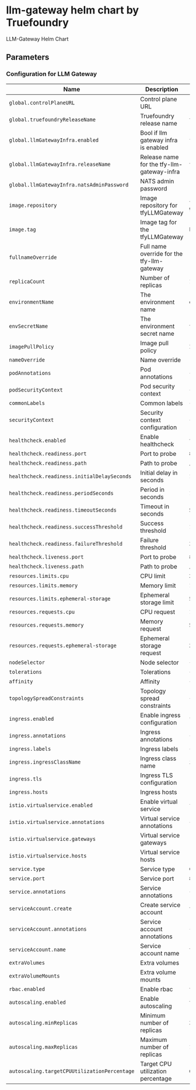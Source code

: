 # llm-gateway helm chart by Truefoundry
LLM-Gateway Helm Chart 

## Parameters

### Configuration for LLM Gateway

| Name                                         | Description                                | Value                                             |
| -------------------------------------------- | ------------------------------------------ | ------------------------------------------------- |
| `global.controlPlaneURL`                     | Control plane URL                          | `""`                                              |
| `global.truefoundryReleaseName`              | Truefoundry release name                   | `truefoundry`                                     |
| `global.llmGatewayInfra.enabled`             | Bool if llm gateway infra is enabled       | `false`                                           |
| `global.llmGatewayInfra.releaseName`         | Release name for the tfy-llm-gateway-infra | `tfy-llm-gateway-infra`                           |
| `global.llmGatewayInfra.natsAdminPassword`   | NATS admin password                        | `""`                                              |
| `image.repository`                           | Image repository for tfyLLMGateway         | `tfy.jfrog.io/tfy-private-images/tfy-llm-gateway` |
| `image.tag`                                  | Image tag for the tfyLLMGateway            | `bfc96b2a5ce10fce8a9af09821c8da911baa5ba7`        |
| `fullnameOverride`                           | Full name override for the tfy-llm-gateway | `""`                                              |
| `replicaCount`                               | Number of replicas                         | `1`                                               |
| `environmentName`                            | The environment name                       | `default`                                         |
| `envSecretName`                              | The environment secret name                | `tfy-llm-gateway-env-secret`                      |
| `imagePullPolicy`                            | Image pull policy                          | `IfNotPresent`                                    |
| `nameOverride`                               | Name override                              | `""`                                              |
| `podAnnotations`                             | Pod annotations                            | `{}`                                              |
| `podSecurityContext`                         | Pod security context                       | `{}`                                              |
| `commonLabels`                               | Common labels                              | `{}`                                              |
| `securityContext`                            | Security context configuration             | `{}`                                              |
| `healthcheck.enabled`                        | Enable healthcheck                         | `true`                                            |
| `healthcheck.readiness.port`                 | Port to probe                              | `8787`                                            |
| `healthcheck.readiness.path`                 | Path to probe                              | `/`                                               |
| `healthcheck.readiness.initialDelaySeconds`  | Initial delay in seconds                   | `10`                                              |
| `healthcheck.readiness.periodSeconds`        | Period in seconds                          | `10`                                              |
| `healthcheck.readiness.timeoutSeconds`       | Timeout in seconds                         | `5`                                               |
| `healthcheck.readiness.successThreshold`     | Success threshold                          | `1`                                               |
| `healthcheck.readiness.failureThreshold`     | Failure threshold                          | `3`                                               |
| `healthcheck.liveness.port`                  | Port to probe                              | `8787`                                            |
| `healthcheck.liveness.path`                  | Path to probe                              | `/`                                               |
| `resources.limits.cpu`                       | CPU limit                                  | `2`                                               |
| `resources.limits.memory`                    | Memory limit                               | `1024Mi`                                          |
| `resources.limits.ephemeral-storage`         | Ephemeral storage limit                    | `512Mi`                                           |
| `resources.requests.cpu`                     | CPU request                                | `1`                                               |
| `resources.requests.memory`                  | Memory request                             | `512Mi`                                           |
| `resources.requests.ephemeral-storage`       | Ephemeral storage request                  | `256Mi`                                           |
| `nodeSelector`                               | Node selector                              | `{}`                                              |
| `tolerations`                                | Tolerations                                | `{}`                                              |
| `affinity`                                   | Affinity                                   | `{}`                                              |
| `topologySpreadConstraints`                  | Topology spread constraints                | `{}`                                              |
| `ingress.enabled`                            | Enable ingress configuration               | `false`                                           |
| `ingress.annotations`                        | Ingress annotations                        | `{}`                                              |
| `ingress.labels`                             | Ingress labels                             | `{}`                                              |
| `ingress.ingressClassName`                   | Ingress class name                         | `istio`                                           |
| `ingress.tls`                                | Ingress TLS configuration                  | `[]`                                              |
| `ingress.hosts`                              | Ingress hosts                              | `[]`                                              |
| `istio.virtualservice.enabled`               | Enable virtual service                     | `false`                                           |
| `istio.virtualservice.annotations`           | Virtual service annotations                | `{}`                                              |
| `istio.virtualservice.gateways`              | Virtual service gateways                   | `[]`                                              |
| `istio.virtualservice.hosts`                 | Virtual service hosts                      | `[]`                                              |
| `service.type`                               | Service type                               | `ClusterIP`                                       |
| `service.port`                               | Service port                               | `8787`                                            |
| `service.annotations`                        | Service annotations                        | `{}`                                              |
| `serviceAccount.create`                      | Create service account                     | `true`                                            |
| `serviceAccount.annotations`                 | Service account annotations                | `{}`                                              |
| `serviceAccount.name`                        | Service account name                       | `tfy-llm-gateway`                                 |
| `extraVolumes`                               | Extra volumes                              | `[]`                                              |
| `extraVolumeMounts`                          | Extra volume mounts                        | `[]`                                              |
| `rbac.enabled`                               | Enable rbac                                | `true`                                            |
| `autoscaling.enabled`                        | Enable autoscaling                         | `true`                                            |
| `autoscaling.minReplicas`                    | Minimum number of replicas                 | `3`                                               |
| `autoscaling.maxReplicas`                    | Maximum number of replicas                 | `100`                                             |
| `autoscaling.targetCPUUtilizationPercentage` | Target CPU utilization percentage          | `60`                                              |
